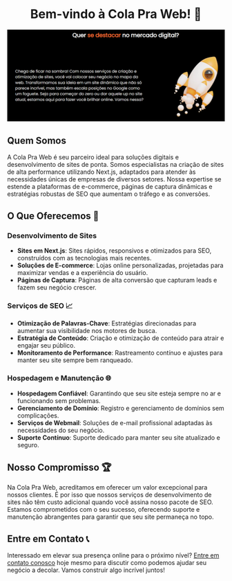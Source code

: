 <div align="center">

# Bem-vindo à Cola Pra Web! 🚀

![Logo da Cola Pra Web](./colapraweb1.png)

</div>

## Quem Somos

A Cola Pra Web é seu parceiro ideal para soluções digitais e desenvolvimento de sites de ponta. Somos especialistas na criação de sites de alta performance utilizando Next.js, adaptados para atender às necessidades únicas de empresas de diversos setores. Nossa expertise se estende a plataformas de e-commerce, páginas de captura dinâmicas e estratégias robustas de SEO que aumentam o tráfego e as conversões.

## O Que Oferecemos 💼

### Desenvolvimento de Sites
- **Sites em Next.js**: Sites rápidos, responsivos e otimizados para SEO, construídos com as tecnologias mais recentes.
- **Soluções de E-commerce**: Lojas online personalizadas, projetadas para maximizar vendas e a experiência do usuário.
- **Páginas de Captura**: Páginas de alta conversão que capturam leads e fazem seu negócio crescer.

### Serviços de SEO 📈
- **Otimização de Palavras-Chave**: Estratégias direcionadas para aumentar sua visibilidade nos motores de busca.
- **Estratégia de Conteúdo**: Criação e otimização de conteúdo para atrair e engajar seu público.
- **Monitoramento de Performance**: Rastreamento contínuo e ajustes para manter seu site sempre bem ranqueado.

### Hospedagem e Manutenção 🌐
- **Hospedagem Confiável**: Garantindo que seu site esteja sempre no ar e funcionando sem problemas.
- **Gerenciamento de Domínio**: Registro e gerenciamento de domínios sem complicações.
- **Serviços de Webmail**: Soluções de e-mail profissional adaptadas às necessidades do seu negócio.
- **Suporte Contínuo**: Suporte dedicado para manter seu site atualizado e seguro.

## Nosso Compromisso 🏆

Na Cola Pra Web, acreditamos em oferecer um valor excepcional para nossos clientes. É por isso que nossos serviços de desenvolvimento de sites não têm custo adicional quando você assina nosso pacote de SEO. Estamos comprometidos com o seu sucesso, oferecendo suporte e manutenção abrangentes para garantir que seu site permaneça no topo.

## Entre em Contato 📞

Interessado em elevar sua presença online para o próximo nível? [Entre em contato conosco](https://api.whatsapp.com/send?phone=5511967580807&text=Ol%C3%A1%20estou%20entrando%20em%20contato%20por%20meio%20do%20site!) hoje mesmo para discutir como podemos ajudar seu negócio a decolar. Vamos construir algo incrível juntos!
